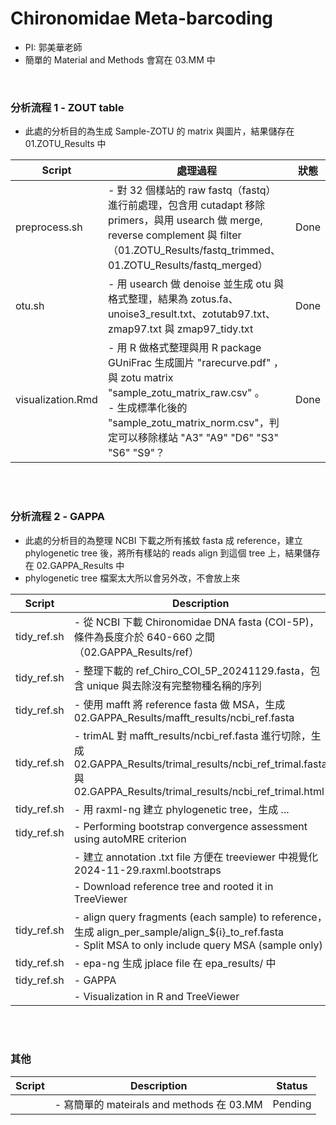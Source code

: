 # Chironomidae Meta-barcoding
- PI: 郭美華老師
- 簡單的 Material and Methods 會寫在 03.MM 中

<br>


### 分析流程 1 - ZOUT table

- 此處的分析目的為生成 Sample-ZOTU 的 matrix 與圖片，結果儲存在 01.ZOTU_Results 中

| Script      | 處理過程                      | 狀態 |
|------------|----------------------------------|-----|
| preprocess.sh | - 對 32 個樣站的 raw fastq（fastq）進行前處理，包含用 cutadapt 移除 primers，與用 usearch 做 merge, reverse complement 與 filter （01.ZOTU_Results/fastq_trimmed、01.ZOTU_Results/fastq_merged）   |  Done  |
| otu.sh | - 用 usearch 做 denoise 並生成 otu 與格式整理，結果為 zotus.fa、unoise3_result.txt、zotutab97.txt、zmap97.txt 與 zmap97_tidy.txt | Done |
| visualization.Rmd | - 用 R 做格式整理與用 R package GUniFrac 生成圖片 "rarecurve.pdf" ，與 zotu matrix "sample_zotu_matrix_raw.csv" 。 <br> - 生成標準化後的 "sample_zotu_matrix_norm.csv"，判定可以移除樣站 "A3" "A9" "D6" "S3" "S6" "S9"？ | Done |


<br>
<br>


### 分析流程 2 - GAPPA

- 此處的分析目的為整理 NCBI 下載之所有搖蚊 fasta 成 reference，建立 phylogenetic tree 後，將所有樣站的 reads align 到這個 tree 上，結果儲存在 02.GAPPA_Results 中
- phylogenetic tree 檔案太大所以會另外改，不會放上來

| Script      | Description                      | Status |
|------------|----------------------------------|---------|
| tidy_ref.sh | - 從 NCBI 下載 Chironomidae DNA fasta (COI-5P)，條件為長度介於 640-660 之間（02.GAPPA_Results/ref） | Done |
| tidy_ref.sh | - 整理下載的 ref_Chiro_COI_5P_20241129.fasta，包含 unique 與去除沒有完整物種名稱的序列  | Done |
| tidy_ref.sh | - 使用 mafft 將 reference fasta 做 MSA，生成 02.GAPPA_Results/mafft_results/ncbi_ref.fasta | Done |
| tidy_ref.sh | - trimAL 對 mafft_results/ncbi_ref.fasta 進行切除，生成 02.GAPPA_Results/trimal_results/ncbi_ref_trimal.fasta 與 02.GAPPA_Results/trimal_results/ncbi_ref_trimal.html  | Done |
| tidy_ref.sh | - 用 raxml-ng 建立 phylogenetic tree，生成 ... | Running |
| tidy_ref.sh | - Performing bootstrap convergence assessment using autoMRE criterion | Running |
|      | - 建立 annotation .txt file 方便在 treeviewer 中視覺化 2024-11-29.raxml.bootstraps  | Pending |
|      | - Download reference tree and rooted it in TreeViewer  | Pending |
| tidy_ref.sh | - align query fragments (each sample) to reference，生成 align_per_sample/align_${i}_to_ref.fasta <br> - Split MSA to only include query MSA (sample only) | Running |
| tidy_ref.sh | - epa-ng 生成 jplace file 在 epa_results/ 中 | Running |
| tidy_ref.sh | - GAPPA | Running |
|      | - Visualization in R and TreeViewer | Pending |

<br>
<br>


### 其他

| Script      | Description                      | Status |
|------------|----------------------------------|---------|
|  | - 寫簡單的 mateirals and methods 在 03.MM | Pending |

